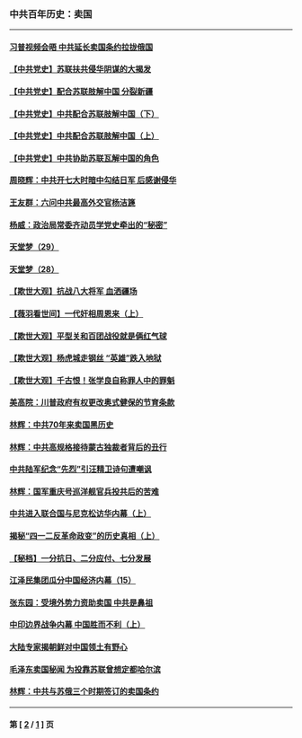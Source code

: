 ### 中共百年历史：卖国
---
#### [习普视频会晤 中共延长卖国条约拉拢俄国](../../pages/nf1176117/n13060971.md?01070430) 
#### [【中共党史】苏联扶共侵华阴谋的大揭发](../../pages/nf1176117/n13056050.md?01070430) 
#### [【中共党史】配合苏联肢解中国 分裂新疆](../../pages/nf1176117/n13040700.md?01070430) 
#### [【中共党史】中共配合苏联肢解中国（下）](../../pages/nf1176117/n13035660.md?01070430) 
#### [【中共党史】中共配合苏联肢解中国（上）](../../pages/nf1176117/n13030262.md?01070430) 
#### [【中共党史】中共协助苏联瓦解中国的角色](../../pages/nf1176117/n13018109.md?01070430) 
#### [周晓辉：中共开七大时暗中勾结日军 后感谢侵华](../../pages/nf1176117/n12921960.md?01070430) 
#### [王友群：六问中共最高外交官杨洁篪](../../pages/nf1176117/n12836495.md?01070430) 
#### [杨威：政治局常委齐动员学党史牵出的“秘密”](../../pages/nf1176117/n12764642.md?01070430) 
#### [天堂梦（29）](../../pages/nf1176117/n12408465.md?01070430) 
#### [天堂梦（28）](../../pages/nf1176117/n12408309.md?01070430) 
#### [【欺世大观】抗战八大将军 血洒疆场](../../pages/nf1176117/n12357044.md?01070430) 
#### [【薇羽看世间】一代奸相周恩来（上）](../../pages/nf1176117/n12401109.md?01070430) 
#### [【欺世大观】平型关和百团战役就是俩红气球](../../pages/nf1176117/n12359157.md?01070430) 
#### [【欺世大观】杨虎城走钢丝 “英雄”跌入地狱](../../pages/nf1176117/n12358840.md?01070430) 
#### [【欺世大观】千古恨！张学良自称罪人中的罪魁](../../pages/nf1176117/n12358629.md?01070430) 
#### [美高院：川普政府有权更改奥式健保的节育条款](../../pages/nf1176117/n12242171.md?01070430) 
#### [林辉：中共70年来卖国黑历史](../../pages/nf1176117/n11552181.md?01070430) 
#### [林辉：中共高规格接待蒙古独裁者背后的丑行](../../pages/nf1176117/n11225005.md?01070430) 
#### [中共陆军纪念“先烈”引汪精卫诗句遭嘲讽](../../pages/nf1176117/n11153345.md?01070430) 
#### [林辉：国军重庆号巡洋舰官兵投共后的苦难](../../pages/nf1176117/n10997801.md?01070430) 
#### [中共进入联合国与尼克松访华内幕（上）](../../pages/nf1176117/n10138788.md?01070430) 
#### [揭秘“四一二反革命政变”的历史真相（上）](../../pages/nf1176117/n9996650.md?01070430) 
#### [【秘档】一分抗日、二分应付、七分发展](../../pages/nf1176117/n9331484.md?01070430) 
#### [江泽民集团瓜分中国经济内幕（15）](../../pages/nf1176117/n9268584.md?01070430) 
#### [张东园：受境外势力资助卖国 中共是鼻祖](../../pages/nf1176117/n9272480.md?01070430) 
#### [中印边界战争内幕 中国胜而不利（上）](../../pages/nf1176117/n9252458.md?01070430) 
#### [大陆专家揭朝鲜对中国领土有野心](../../pages/nf1176117/n9074056.md?01070430) 
#### [毛泽东卖国秘闻 为投靠苏联曾想定都哈尔滨](../../pages/nf1176117/n9058631.md?01070430) 
#### [林辉：中共与苏俄三个时期签订的卖国条约](../../pages/nf1176117/n9036062.md?01070430) 

---
#### 第 [ [2](./2.md?01070430) / [1](./1.md?01070430) ] 页
